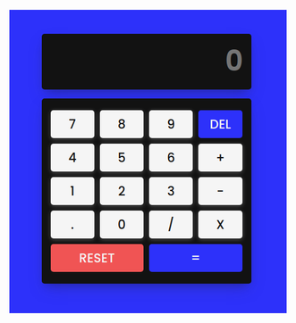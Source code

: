 ![](https://raw.githubusercontent.com/melihsahtulek/daily-frontend/master/day-9-calculator-app/images/day-9-calculator-app.jpeg)
